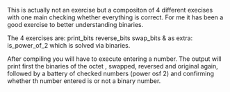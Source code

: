 This is actually not an exercise but a compositon of 4 different execises with one main checking whether everything is correct.
For me it has been a good exercise to better understanding binaries.

The 4 exercises are:
print_bits
reverse_bits
swap_bits
& as extra: is_power_of_2 which is solved via binaries.

After compiling you will have to execute entering a number.
The output will print first the binaries of the octet , swapped, reversed and original again, followed by a battery of checked numbers (power osf 2) and confirming whether th number entered is or not a binary number.
